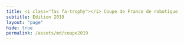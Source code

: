 ```yaml
---
title: <i class="fas fa-trophy"></i> Coupe de France de robotique
subtitle: Edition 2019
layout: "page"
hide: true
permalink: /assets/md/coupe2019
---
```

